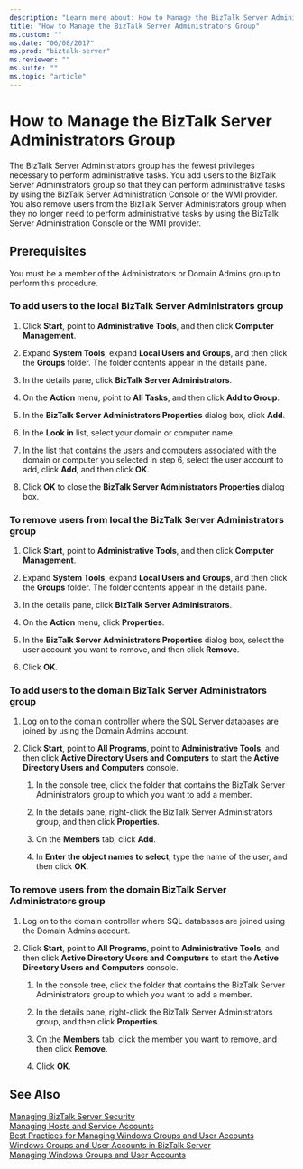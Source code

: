 ```yaml
---
description: "Learn more about: How to Manage the BizTalk Server Administrators Group"
title: "How to Manage the BizTalk Server Administrators Group"
ms.custom: ""
ms.date: "06/08/2017"
ms.prod: "biztalk-server"
ms.reviewer: ""
ms.suite: ""
ms.topic: "article"
---
```

# How to Manage the BizTalk Server Administrators Group
The BizTalk Server Administrators group has the fewest privileges necessary to perform administrative tasks. You add users to the BizTalk Server Administrators group so that they can perform administrative tasks by using the BizTalk Server Administration Console or the WMI provider. You also remove users from the BizTalk Server Administrators group when they no longer need to perform administrative tasks by using the BizTalk Server Administration Console or the WMI provider.  
  
## Prerequisites  
 You must be a member of the Administrators or Domain Admins group to perform this procedure.  
  
### To add users to the local BizTalk Server Administrators group  
  
1.  Click **Start**, point to **Administrative Tools**, and then click **Computer Management**.  
  
2.  Expand **System Tools**, expand **Local Users and Groups**, and then click the **Groups** folder. The folder contents appear in the details pane.  
  
3.  In the details pane, click **BizTalk Server Administrators**.  
  
4.  On the **Action** menu, point to **All Tasks**, and then click **Add to Group**.  
  
5.  In the **BizTalk Server Administrators Properties** dialog box, click **Add**.  
  
6.  In the **Look in** list, select your domain or computer name.  
  
7.  In the list that contains the users and computers associated with the domain or computer you selected in step 6, select the user account to add, click **Add**, and then click **OK**.  
  
8.  Click **OK** to close the **BizTalk Server Administrators Properties** dialog box.  
  
### To remove users from local the BizTalk Server Administrators group  
  
1.  Click **Start**, point to **Administrative Tools**, and then click **Computer Management**.  
  
2.  Expand **System Tools**, expand **Local Users and Groups**, and then click the **Groups** folder. The folder contents appear in the details pane.  
  
3.  In the details pane, click **BizTalk Server Administrators**.  
  
4.  On the **Action** menu, click **Properties**.  
  
5.  In the **BizTalk Server Administrators Properties** dialog box, select the user account you want to remove, and then click **Remove**.  
  
6.  Click **OK**.  
  
### To add users to the domain BizTalk Server Administrators group  
  
1.  Log on to the domain controller where the SQL Server databases are joined by using the Domain Admins account.  
  
2.  Click **Start**, point to **All Programs**, point to **Administrative Tools**, and then click **Active Directory Users and Computers** to start the **Active Directory Users and Computers** console.  
  
    1.  In the console tree, click the folder that contains the BizTalk Server Administrators group to which you want to add a member.  
  
    2.  In the details pane, right-click the BizTalk Server Administrators group, and then click **Properties**.  
  
    3.  On the **Members** tab, click **Add**.  
  
    4.  In **Enter the object names to select**, type the name of the user, and then click **OK**.  
  
### To remove users from the domain BizTalk Server Administrators group  
  
1.  Log on to the domain controller where SQL databases are joined using the Domain Admins account.  
  
2.  Click **Start**, point to **All Programs**, point to **Administrative Tools**, and then click **Active Directory Users and Computers** to start the **Active Directory Users and Computers** console.  
  
    1.  In the console tree, click the folder that contains the BizTalk Server Administrators group to which you want to add a member.  
  
    2.  In the details pane, right-click the BizTalk Server Administrators group, and then click **Properties**.  
  
    3.  On the **Members** tab, click the member you want to remove, and then click **Remove**.  
  
    4.  Click **OK**.  
  
## See Also  
 [Managing BizTalk Server Security](../core/managing-biztalk-server-security.md)   
 [Managing Hosts and Service Accounts](../core/managing-hosts-and-service-accounts.md)   
 [Best Practices for Managing Windows Groups and User Accounts](../core/best-practices-for-managing-windows-groups-and-user-accounts.md)   
 [Windows Groups and User Accounts in BizTalk Server](../core/windows-groups-and-user-accounts-in-biztalk-server.md)   
 [Managing Windows Groups and User Accounts](../core/managing-windows-groups-and-user-accounts.md)
